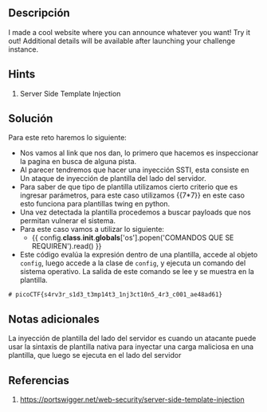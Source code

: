 ## **Descripción**
I made a cool website where you can announce whatever you want! Try it out!
Additional details will be available after launching your challenge instance.
## Hints
1. Server Side Template Injection
## **Solución** 
Para este reto haremos lo siguiente:
- Nos vamos al link que nos dan, lo primero que hacemos es inspeccionar la pagina en busca de alguna pista.
- Al parecer tendremos que hacer una inyección SSTI, esta consiste en Un ataque de inyección de plantilla del lado del servidor.
- Para saber de que tipo de plantilla utilizamos cierto criterio que es ingresar parámetros, para este caso utilizamos {{7*7}} en este caso esto funciona para plantillas twing en python.
- Una vez detectada la plantilla procedemos a buscar payloads que nos permitan vulnerar el sistema.
- Para este caso vamos a utilizar lo siguiente: 
	- {{ config.__class__.__init__.__globals__['os'].popen('COMANDOS QUE SE REQUIREN').read() }}
- Este código evalúa la expresión dentro de una plantilla, accede al objeto `config`, luego accede a la clase de `config`, y ejecuta un comando del sistema operativo. La salida de este comando se lee y se muestra en la plantilla.

 ```
# picoCTF{s4rv3r_s1d3_t3mp14t3_1nj3ct10n5_4r3_c001_ae48ad61}
```

## **Notas adicionales**
La inyección de plantilla del lado del servidor es cuando un atacante puede usar la sintaxis de plantilla nativa para inyectar una carga maliciosa en una plantilla, que luego se ejecuta en el lado del servidor
## **Referencias**
1. https://portswigger.net/web-security/server-side-template-injection